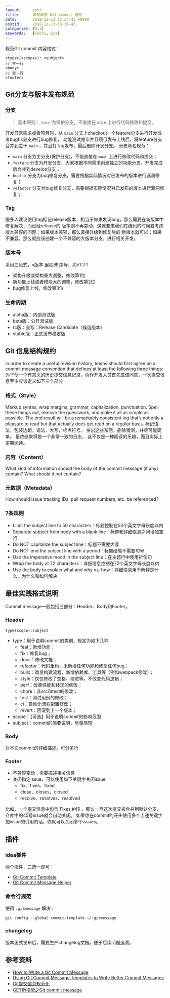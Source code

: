 ```yaml
---
layout:     post
title:      如何编写 Git commit 信息
date:       2018-12-13 13:34:43 +0800
postId:     2018-12-13-13-34-43
categories: [Git]
keywords:   [Tools, Git]
---
```


规范Git commit 内容格式：
```
<type>(<scope>): <subject>
// 空一行
<body>
// 空一行
<footer>
```

## Git分支与版本发布规范

### 分支

> 基本原则： `main` 为保护分支，不直接在 `main` 上进行代码修改和提交。

开发日常需求或者项目时，从 `main` 分支上checkout一个feature分支进行开发或者bugfix分支进行bug修复，
功能测试完毕并且项目发布上线后，将feature分支合并到主干 `main` ，并且打Tag发布，最后删除开发分支。
分支命名规范：

* `main` 分支为主分支(保护分支)，不能直接在 `main` 上进行修改代码和提交；
* `feature` 分支为开发分支，大家根据不同需求创建独立的功能分支，开发完成后合并到develop分支；
* `bugfix` 分支为bug修复分支，需要根据实际情况对已发布的版本进行漏洞修复；
* `refactor` 分支为bug修复分支，需要根据实际情况对已发布的版本进行漏洞修复；

### Tag
很多人建议使用tag标记release版本，相当于如果发现bug，那么需要在新版本中修复解决，而已经release的
版本则不再变动，这就要求我们在编码的时候要考虑版本兼容的问题：如果版本兼容，那么直接升级到修复后的
新版本就可以；如果不兼容，那么就应该创建一个不兼容的大版本分支，进行相关开发。

### 版本号
采用三段式，v版本.里程碑.序号，如v1.2.1

* 架构升级或架构重大调整，修改第1位
* 新功能上线或者模块大的调整，修改第2位
* bug修复上线，修改第3位

### 生命周期

* alpha版：内部测试版
* beta版：公开测试版
* rc版：全写：Release Candidate（候选版本）
* stable版：正式发布稳定版

## Git 信息结构规约

In order to create a useful revision history, teams should first agree on a commit message convention 
that defines at least the following three things:
为了创一个有意义的历史提交信息记录，协作开发人员首先应该同意，一次提交信息至少应该定义如下三个部分：

### 格式（Style）

Markup syntax, wrap margins, grammar, capitalization, punctuation. Spell these things out, remove
the guesswork, and make it all as simple as possible. The end result will be a remarkably consistent log
that’s not only a pleasure to read but that actually does get read on a regular basis.
标记语法，包装边距，语法，大写，标点符号。 拼出这些东西，删除猜测，并尽可能简单。 最终结果将是一个非常一致的日志，
这不仅是一种阅读的乐趣，而且实际上定期阅读。


### 内容（Content）
What kind of information should the body of the commit message (if any) contain? What should it not contain?

### 元数据（Metadata）
How should issue tracking IDs, pull request numbers, etc. be referenced?

### 7条规则

* Limit the subject line to 50 characters：标题控制在50个英文字母长度以内
* Separate subject from body with a blank line：标题和详细信息之间增加空行
* Do NOT capitalize the subject line：标题不需要大写
* Do NOT end the subject line with a period：标题结尾不需要句号
* Use the imperative mood in the subject line：在主题行中使用祈使句
* Wrap the body at 72 characters：详细信息控制在72个英文字母长度以内
* Use the body to explain what and why vs. how：详细信息用于解释是什么、为什么和如何解决

## 最佳实践格式说明

Commit message一般包括三部分：Header、Body和Footer。

### Header

```log
type(scope):subject
```

* type：用于说明commit的类别，规定为如下几种
  - feat：新增功能；
  - fix：修复bug；
  - docs：修改文档；
  - refactor：代码重构，未新增任何功能和修复任何bug；
  - build：改变构建流程，新增依赖库、工具等（例如webpack修改）；
  - style：仅仅修改了空格、缩进等，不改变代码逻辑；
  - perf：改善性能和体现的修改；
  - chore：非src和test的修改；
  - test：测试用例的修改；
  - ci：自动化流程配置修改；
  - revert：回滚到上一个版本；
* scope：【可选】用于说明commit的影响范围
* subject：commit的简要说明，尽量简短 

### Body

对本次commit的详细描述，可分多行

### Footer

* 不兼容变动：需要描述相关信息
* 关闭指定issue，可以使用如下关键字关闭issue
  - fix、fixes、fixed
  - close、closes、closed
  - resolve、resolves、resolved

比如，一个提交信息中包含 Fixes #45 ，那么一旦这次提交被合并到默认分支，仓库中的45号issue就会自动关闭。
如果你在commit的开头使用多个上述关键字加issue的引用的话，你就可以关闭多个issues。

## 插件

### idea插件

两个插件，二选一即可：
* [Git Commit Template](https://plugins.jetbrains.com/plugin/9861-git-commit-template)
* [Git Commit Message Helper](https://plugins.jetbrains.com/plugin/13477-git-commit-message-helper)

### 命令行规范
使用 `.gitmessage` 解决：
```shell
git config --global commit.template ~/.gitmessage
```

### changelog

版本正式发布后，需要生产changelog文档，便于后续问题追溯。

## 参考资料

* [How to Write a Git Commit Message](https://chris.beams.io/posts/git-commit/)
* [Using Git Commit Message Templates to Write Better Commit Messages](https://gist.github.com/lisawolderiksen/a7b99d94c92c6671181611be1641c733)
* [Git提交信息规范化](https://blog.csdn.net/ligang2585116/article/details/80284819)
* [GET新技能之Git commit message](https://github.com/jiayisheji/blog/issues/12)
